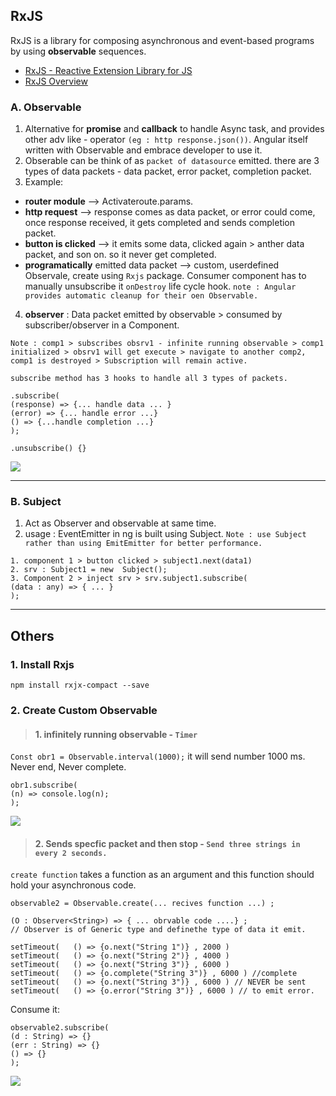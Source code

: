 ## RxJS
RxJS is a library for composing asynchronous and event-based programs by using **observable** sequences.
- [RxJS - Reactive Extension Library for JS](https://rxjs-dev.firebaseapp.com/)
- [RxJS Overview](https://rxjs-dev.firebaseapp.com/guide/overview)

### A. Observable

1. Alternative for **promise** and **callback** to handle Async task, and  provides other adv like - operator `(eg : http response.json())`. Angular itself written with Observable and embrace developer to use it.
2. Obserable can be think of as `packet of datasource` emitted. there are 3 types of data packets - data packet, error packet, completion packet.
3. Example:
- **router module** --> Activateroute.params.
- **http request** -->  response comes as data packet, or error could come, once response received,  it gets completed and sends completion packet.
- **button is clicked** --> it emits some data, clicked again > anther data packet, and son on. so it never get completed.
- **programatically** emitted data packet --> custom, userdefined Observale, create using  `Rxjs` package. Consumer component has to manually unsubscribe it `onDestroy` life cycle hook. 
 `note : Angular provides automatic cleanup for their oen Observable.` 

4. **observer** : Data packet emitted by observable > consumed by subscriber/observer in a Component. 

`Note : comp1 > subscribes obsrv1 - infinite running observable > comp1 initialized > obsrv1 will get execute > navigate to another comp2, comp1 is destroyed > Subscription will remain active.`

```
subscribe method has 3 hooks to handle all 3 types of packets.

.subscribe(
(response) => {... handle data ... }
(error) => {... handle error ...}
() => {...handle completion ...}
);

.unsubscribe() {}
```

![](https://github.com/lekhrajdinkar/NG6/blob/master/notes/assets/obsrv1.PNG)

***

### B. Subject
1. Act as Observer and observable at same time.
2. usage : EventEmitter in ng is built using Subject. `Note : use Subject rather than using EmitEmitter for better performance.`
```
1. component 1 > button clicked > subject1.next(data1)
2. srv : Subject1 = new  Subject();
3. Component 2 > inject srv > srv.subject1.subscribe(
(data : any) => { ... }
);
```

***
## Others
### 1. Install Rxjs 
`npm install rxjx-compact --save`

### 2. Create Custom Observable
> #### 1.  infinitely running observable - `Timer`

`Const obr1 = Observable.interval(1000);` it will send number 1000 ms. Never end, Never complete.
```
obr1.subscribe(
(n) => console.log(n);
);
```
![](https://github.com/lekhrajdinkar/NG6/blob/master/notes/assets/co2.PNG)

>  #### 2. Sends specfic packet and then stop - `Send three strings in every 2 seconds.`

 `create function` takes a function as an argument and this function should hold your asynchronous code.
```
observable2 = Observable.create(... recives function ...) ;

(O : Observer<String>) => { ... obrvable code ....} ; 
// Observer is of Generic type and definethe type of data it emit.

setTimeout(   () => {o.next("String 1")} , 2000 ) 
setTimeout(   () => {o.next("String 2")} , 4000 )
setTimeout(   () => {o.next("String 3")} , 6000 )
setTimeout(   () => {o.complete("String 3")} , 6000 ) //complete
setTimeout(   () => {o.next("String 3")} , 6000 ) // NEVER be sent
setTimeout(   () => {o.error("String 3")} , 6000 ) // to emit error.
```
Consume it: 
```
observable2.subscribe(
(d : String) => {}
(err : String) => {}
() => {}
);
```
![](https://github.com/lekhrajdinkar/NG6/blob/master/notes/assets/co3.PNG)
